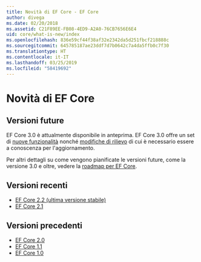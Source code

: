 ```yaml
---
title: Novità di EF Core - EF Core
author: divega
ms.date: 02/20/2018
ms.assetid: C21F89EE-FB08-4ED9-A2A0-76CB7656E6E4
uid: core/what-is-new/index
ms.openlocfilehash: 836e59cf44f38af32e2342da5d251fbcf218888c
ms.sourcegitcommit: 645785187ae23ddf7d7b0642c7a4da5ffb0c7f30
ms.translationtype: HT
ms.contentlocale: it-IT
ms.lasthandoff: 03/25/2019
ms.locfileid: "58419692"
---
```

# <a name="what-is-new-in-ef-core"></a>Novità di EF Core

## <a name="future-releases"></a>Versioni future

EF Core 3.0 è attualmente disponibile in anteprima. EF Core 3.0 offre un set di [nuove funzionalità](xref:core/what-is-new/ef-core-3.0/features) nonché [modifiche di rilievo](xref:core/what-is-new/ef-core-3.0/breaking-changes) di cui è necessario essere a conoscenza per l'aggiornamento.

Per altri dettagli su come vengono pianificate le versioni future, come la versione 3.0 e oltre, vedere la [roadmap per EF Core](xref:core/what-is-new/roadmap).

## <a name="recent-releases"></a>Versioni recenti

- [EF Core 2.2 (ultima versione stabile)](xref:core/what-is-new/ef-core-2.2)
- [EF Core 2.1](xref:core/what-is-new/ef-core-2.1)

## <a name="past-releases"></a>Versioni precedenti

- [EF Core 2.0](xref:core/what-is-new/ef-core-2.0)
- [EF Core 1.1](xref:core/what-is-new/ef-core-1.1)
- [EF Core 1.0](xref:core/what-is-new/ef-core-1.0)
